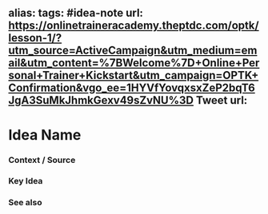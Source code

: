 alias: 
tags: #idea-note
url: https://onlinetraineracademy.theptdc.com/optk/lesson-1/?utm_source=ActiveCampaign&utm_medium=email&utm_content=%7BWelcome%7D+Online+Personal+Trainer+Kickstart&utm_campaign=OPTK+Confirmation&vgo_ee=1HYVfYovqxsxZeP2bqT6JgA3SuMkJhmkGexv49sZvNU%3D
Tweet url: 
---
# Idea Name

### Context / Source


### Key Idea


### See also

